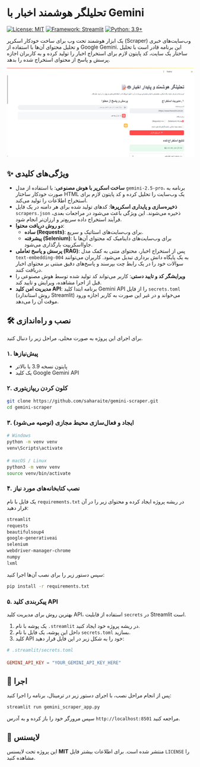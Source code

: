 # تحلیلگر هوشمند اخبار با Gemini

[![License: MIT](https://img.shields.io/badge/License-MIT-yellow.svg)](https://opensource.org/licenses/MIT)
[![Framework: Streamlit](https://img.shields.io/badge/Framework-Streamlit-red.svg)](https://streamlit.io)
[![Python: 3.9+](https://img.shields.io/badge/Python-3.9+-blue.svg)](https://www.python.org/downloads/)

یک ابزار هوشمند تحت وب برای ساخت خودکار اسکرپر (Scraper) وب‌سایت‌های خبری و تحلیل محتوای آن‌ها با استفاده از Google Gemini. این برنامه قادر است با تحلیل ساختار یک سایت، کد پایتون لازم برای استخراج اخبار را تولید کرده و به کاربران اجازه پرسش و پاسخ از محتوای استخراج شده را بدهد.

![نمایش دمو برنامه](./assets/demo.png)


## ✨ ویژگی‌های کلیدی

- **ساخت اسکرپر با هوش مصنوعی**: با استفاده از مدل `gemini-2.5-pro`، برنامه به صورت خودکار ساختار HTML یک وب‌سایت را تحلیل کرده و کد پایتون لازم برای استخراج اطلاعات را تولید می‌کند.
- **ذخیره‌سازی و پایداری اسکرپرها**: کدهای تولید شده برای هر دامنه در یک فایل `scrapers.json` ذخیره می‌شوند. این ویژگی باعث می‌شود در مراجعات بعدی، فرآیند استخراج داده سریع‌تر و ارزان‌تر انجام شود.
- **دو روش دریافت محتوا**:
    - **ساده (Requests)**: برای وب‌سایت‌های استاتیک و سریع.
    - **پیشرفته (Selenium)**: برای وب‌سایت‌های داینامیک که محتوای آن‌ها با جاوااسکریپت بارگذاری می‌شود.
- **پرسش و پاسخ تعاملی (RAG)**: پس از استخراج اخبار، محتوای متنی به کمک مدل `text-embedding-004` به یک پایگاه دانش برداری تبدیل می‌شود. کاربران می‌توانند سوالات خود را در یک رابط چت بپرسند و پاسخ‌های دقیق مبتنی بر محتوای اخبار دریافت کنند.
- **ویرایشگر کد و تایید دستی**: کاربر می‌تواند کد تولید شده توسط هوش مصنوعی را قبل از اجرا مشاهده، ویرایش و تایید کند.
- **مدیریت امن کلید API**: برنامه ابتدا کلید Gemini API را از فایل `secrets.toml` (روش استاندارد Streamlit) می‌خواند و در غیر این صورت به کاربر اجازه ورود موقت آن را می‌دهد.

## 🛠️ نصب و راه‌اندازی

برای اجرای این پروژه به صورت محلی، مراحل زیر را دنبال کنید.

### ۱. پیش‌نیازها

- پایتون نسخه 3.9 یا بالاتر
- یک کلید Google Gemini API

### ۲. کلون کردن ریپازیتوری

```bash
git clone https://github.com/saharaite/gemini-scraper.git
cd gemini-scraper
```

### ۳. ایجاد و فعال‌سازی محیط مجازی (توصیه می‌شود)

```bash
# Windows
python -m venv venv
venv\Scripts\activate

# macOS / Linux
python3 -m venv venv
source venv/bin/activate
```

### ۴. نصب کتابخانه‌های مورد نیاز

یک فایل با نام `requirements.txt` در ریشه پروژه ایجاد کرده و محتوای زیر را در آن قرار دهید:

```txt
streamlit
requests
beautifulsoup4
google-generativeai
selenium
webdriver-manager-chrome
numpy
lxml
```

سپس دستور زیر را برای نصب آن‌ها اجرا کنید:

```bash
pip install -r requirements.txt
```

### ۵. پیکربندی کلید API

بهترین روش برای مدیریت کلید API، استفاده از قابلیت `secrets` در Streamlit است.

1.  یک پوشه با نام `.streamlit` در ریشه پروژه خود ایجاد کنید.
2.  داخل این پوشه، یک فایل با نام `secrets.toml` بسازید.
3.  کلید API خود را به شکل زیر در این فایل قرار دهید:

```toml
# .streamlit/secrets.toml

GEMINI_API_KEY = "YOUR_GEMINI_API_KEY_HERE"
```

## 🚀 اجرا

پس از انجام مراحل نصب، با اجرای دستور زیر در ترمینال، برنامه را اجرا کنید:

```bash
streamlit run gemini_scraper_app.py
```

سپس مرورگر خود را باز کرده و به آدرس `http://localhost:8501` مراجعه کنید.

## 📄 لایسنس

این پروژه تحت لایسنس **MIT** منتشر شده است. برای اطلاعات بیشتر فایل `LICENSE` را مشاهده کنید.